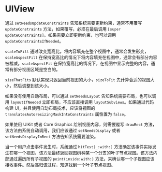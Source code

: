 
# UIView

通过 `setNeedsUpdateConstraints` 告知系统需要更新约束，通常不用覆写 `updateConstraints` 方法，如果覆写，必须在最后调用 `[super updateConstraints]`。如果需要立即更新约束，也可以调用 `updateConstraintsIfNeeded`。

`scaleToFill` 通过改变宽高比，将内容填充在整个视图中，通常会发生形变，`scaleAspectFill` 在保持宽高比的情况下将内容填充在视图中，通常会有部分内容被裁减，`scaleAspectFit` 在保持宽高比的情况下，在视图中显示完整的内容，通常有部分视图区域是空白的。

`sizeThatFits` 默认实现只返回当前视图的大小，`sizeToFit` 先计算合适的视图大小，然后调整到该大小。

如果没有使用自动布局，可以通过 `setNeedsLayout` 告知系统需要布局，也可以调用 `layoutIfNeeded` 立即布局，不应该直接调用 `layoutSubviews`。如果通过代码构建 UI，并且使用自动布局技术，应该将视图的 `translatesAutoresizingMaskIntoConstraints` 属性置为 `false`。

如果使用 UIKit 或者 Core Graphics 绘制视图内容，则需要覆写 `drawRect` 方法，该方法由系统自动调用，我们应该通过 `setNeedsDisplay` 或者 `setNeedsDisplayInRect` 方法告知系统需要渲染。

当一个用户点击事件发生时，系统通过 `hitTest(_:with:)` 方法确定该事件实际发生在哪一个视图，该方法最终返回视图树种某一个分支的叶子节点视图。该方法内部通过遍历所有子视图的 `point(inside:with:)` 方法，来确认哪一个子视图应该接收事件。然后递归该过程，知道找到一个叶子节点视图。
